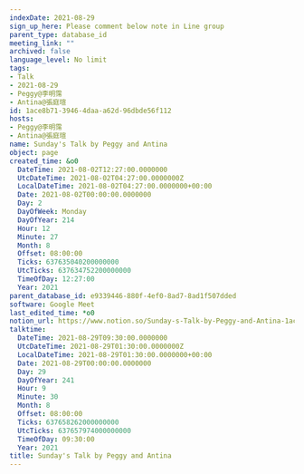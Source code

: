```yaml
---
indexDate: 2021-08-29
sign_up_here: Please comment below note in Line group
parent_type: database_id
meeting_link: ""
archived: false
language_level: No limit
tags:
- Talk
- 2021-08-29
- Peggy@李明霈
- Antina@張庭瑄
id: 1ace8b71-3946-4daa-a62d-96dbde56f112
hosts:
- Peggy@李明霈
- Antina@張庭瑄
name: Sunday's Talk by Peggy and Antina
object: page
created_time: &o0
  DateTime: 2021-08-02T12:27:00.0000000
  UtcDateTime: 2021-08-02T04:27:00.0000000Z
  LocalDateTime: 2021-08-02T04:27:00.0000000+00:00
  Date: 2021-08-02T00:00:00.0000000
  Day: 2
  DayOfWeek: Monday
  DayOfYear: 214
  Hour: 12
  Minute: 27
  Month: 8
  Offset: 08:00:00
  Ticks: 637635040200000000
  UtcTicks: 637634752200000000
  TimeOfDay: 12:27:00
  Year: 2021
parent_database_id: e9339446-880f-4ef0-8ad7-8ad1f507dded
software: Google Meet
last_edited_time: *o0
notion_url: https://www.notion.so/Sunday-s-Talk-by-Peggy-and-Antina-1ace8b7139464daaa62d96dbde56f112
talktime:
  DateTime: 2021-08-29T09:30:00.0000000
  UtcDateTime: 2021-08-29T01:30:00.0000000Z
  LocalDateTime: 2021-08-29T01:30:00.0000000+00:00
  Date: 2021-08-29T00:00:00.0000000
  Day: 29
  DayOfYear: 241
  Hour: 9
  Minute: 30
  Month: 8
  Offset: 08:00:00
  Ticks: 637658262000000000
  UtcTicks: 637657974000000000
  TimeOfDay: 09:30:00
  Year: 2021
title: Sunday's Talk by Peggy and Antina
---
```







